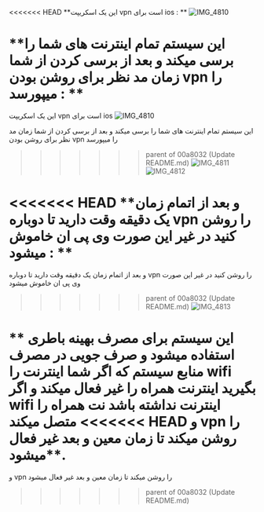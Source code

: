<<<<<<< HEAD
**این یک اسکریپت vpn است برای ios :
**
![IMG_4810](https://github.com/user-attachments/assets/d3b63514-67a8-4f77-8cc4-31d7f3d04143)

**این سیستم تمام اینترنت های شما را برسی میکند و بعد از برسی کردن
از شما زمان مد نظر برای روشن بودن vpn را میپورسد :
**
=======
این یک اسکریپت vpn است برای ios 
![IMG_4810](https://github.com/user-attachments/assets/d3b63514-67a8-4f77-8cc4-31d7f3d04143)

این سیستم تمام اینترنت های شما را برسی میکند و بعد از برسی کردن
از شما زمان مد نظر برای روشن بودن vpn را میپورسد 
>>>>>>> parent of 00a8032 (Update README.md)
![IMG_4811](https://github.com/user-attachments/assets/d9a3a02d-62b1-4f31-ab85-c0ffafd40a16)
![IMG_4812](https://github.com/user-attachments/assets/97e617ff-79b7-4838-b273-4d1e6b9cd90c)

<<<<<<< HEAD
**و بعد از اتمام زمان یک دقیقه وقت دارید تا دوباره vpn را روشن کنید در غیر این صورت وی پی ان خاموش میشود :
**
=======
و بعد از اتمام زمان یک دقیقه وقت دارید تا دوباره vpn را روشن کنید در غیر این صورت وی پی ان خاموش میشود
>>>>>>> parent of 00a8032 (Update README.md)
![IMG_4813](https://github.com/user-attachments/assets/29088c06-cca7-4eff-aefa-47d38ea739eb)

**
این سیستم برای مصرف بهینه باطری استفاده میشود و صرف جویی در مصرف منابع سیستم 
که اگر شما اینترنت را wifi بگیرید اینترنت همراه را غیر فعال میکند و اگر wifi اینترنت نداشته باشد نت همراه را متصل میکند 
<<<<<<< HEAD
و vpn را روشن میکند تا زمان معین و بعد غیر فعال میشود**.
=======
و vpn را روشن میکند تا زمان معین و بعد غیر فعال میشود
>>>>>>> parent of 00a8032 (Update README.md)
